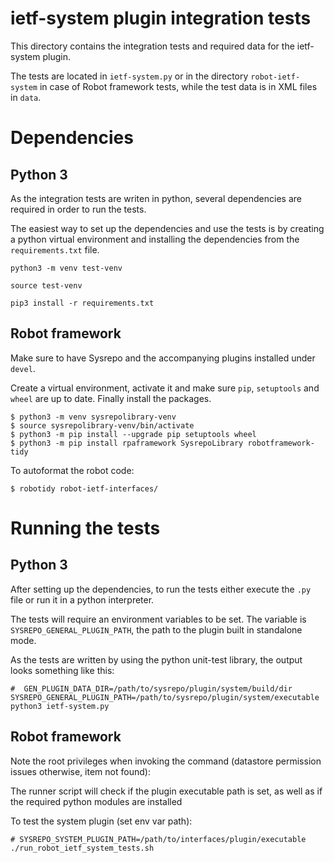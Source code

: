 # ietf-system plugin integration tests

This directory contains the integration tests and required data for the ietf-system plugin.

The tests are located in `ietf-system.py` or in the directory `robot-ietf-system` in case of Robot framework tests, while the test data is in XML files in `data`.

# Dependencies

## Python 3
As the integration tests are writen in python, several dependencies are required
in order to run the tests.

The easiest way to set up the dependencies and use the tests is by creating a python
virtual environment and installing the dependencies from the `requirements.txt` file.

```
python3 -m venv test-venv

source test-venv

pip3 install -r requirements.txt
```

## Robot framework

Make sure to have Sysrepo and the accompanying plugins installed under `devel`.

Create a virtual environment, activate it and make sure `pip`, `setuptools` and `wheel` are up to date.
Finally install the packages.

```
$ python3 -m venv sysrepolibrary-venv
$ source sysrepolibrary-venv/bin/activate
$ python3 -m pip install --upgrade pip setuptools wheel
$ python3 -m pip install rpaframework SysrepoLibrary robotframework-tidy
```

To autoformat the robot code:
```
$ robotidy robot-ietf-interfaces/
```


# Running the tests

## Python 3
After setting up the dependencies, to run the tests either execute the `.py` file or
run it in a python interpreter.

The tests will require an environment variables to be set.
The variable is `SYSREPO_GENERAL_PLUGIN_PATH`, the path to the plugin built in standalone mode.

As the tests are written by using the python unit-test library, the output looks
something like this:

```
#  GEN_PLUGIN_DATA_DIR=/path/to/sysrepo/plugin/system/build/dir SYSREPO_GENERAL_PLUGIN_PATH=/path/to/sysrepo/plugin/system/executable python3 ietf-system.py
```

## Robot framework
Note the root privileges when invoking the command (datastore permission issues otherwise, item not found):

The runner script will check if the plugin executable path is set, as well as if the required python modules are installed

To test the system plugin (set env var path):
```
# SYSREPO_SYSTEM_PLUGIN_PATH=/path/to/interfaces/plugin/executable ./run_robot_ietf_system_tests.sh 
```

